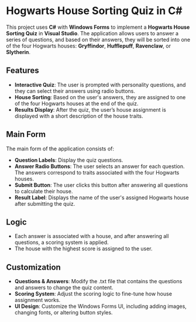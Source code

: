 # Hogwarts House Sorting Quiz in C#

This project uses **C#** with **Windows Forms** to implement a **Hogwarts House Sorting Quiz** in **Visual Studio**. The application allows users to answer a series of questions, and based on their answers, they will be sorted into one of the four Hogwarts houses: **Gryffindor**, **Hufflepuff**, **Ravenclaw**, or **Slytherin**.

## Features

- **Interactive Quiz**: The user is prompted with personality questions, and they can select their answers using radio buttons.
- **House Sorting**: Based on the user's answers, they are assigned to one of the four Hogwarts houses at the end of the quiz.
- **Results Display**: After the quiz, the user’s house assignment is displayed with a short description of the house traits.

## Main Form

The main form of the application consists of:

- **Question Labels**: Display the quiz questions.
- **Answer Radio Buttons**: The user selects an answer for each question. The answers correspond to traits associated with the four Hogwarts houses.
- **Submit Button**: The user clicks this button after answering all questions to calculate their house.
- **Result Label**: Displays the name of the user's assigned Hogwarts house after submitting the quiz.

## Logic
- Each answer is associated with a house, and after answering all questions, a scoring system is applied.
- The house with the highest score is assigned to the user.
  

## Customization

- **Questions & Answers**: Modify the .txt file that contains the questions and answers to change the quiz content.
- **Scoring System**: Adjust the scoring logic to fine-tune how house assignment works.
- **UI Design**: Customize the Windows Forms UI, including adding images, changing fonts, or altering button styles.

